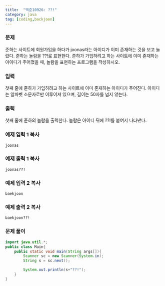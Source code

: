 ```yaml
---
title:  "백준10926: ??!"
category: java
tag: [coding,backjoon]
---
```




### 문제

준하는 사이트에 회원가입을 하다가 joonas라는 아이디가 이미 존재하는 것을 보고 놀랐다. 준하는 놀람을 ??!로 표현한다. 준하가 가입하려고 하는 사이트에 이미 존재하는 아이디가 주어졌을 때, 놀람을 표현하는 프로그램을 작성하시오.

### 입력

첫째 줄에 준하가 가입하려고 하는 사이트에 이미 존재하는 아이디가 주어진다. 아이디는 알파벳 소문자로만 이루어져 있으며, 길이는 50자를 넘지 않는다.

### 출력

첫째 줄에 준하의 놀람을 출력한다. 놀람은 아이디 뒤에 ??!를 붙여서 나타낸다.

### 예제 입력 1 복사

```
joonas
```

### 예제 출력 1 복사

```
joonas??!
```

### 예제 입력 2 복사

```
baekjoon
```

### 예제 출력 2 복사

```
baekjoon??!
```



### 문제 풀이

```java
import java.util.*;
public class Main{
	public static void main(String args[]){
		Scanner sc = new Scanner(System.in);
		String s = sc.next();

        System.out.println(s+"??!");
	}
}
```
